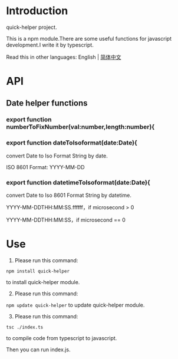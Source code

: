 # Introduction
quick-helper project.

This is a npm module.There are some useful functions for javascript development.I write it by typescript.

Read this in other languages: English | [简体中文](README_zh-CN.md)

# API

## Date helper functions

### export function numberToFixNumber(val:number,length:number){


### export function dateToIsoformat(date:Date){
convert Date to Iso Format String by date. 

ISO 8601 Format: YYYY-MM-DD

### export function datetimeToIsoformat(date:Date){

convert Date to Iso 8601 Format String by datetime. 

YYYY-MM-DDTHH:MM:SS.ffffff，if microsecond > 0

YYYY-MM-DDTHH:MM:SS，if microsecond == 0

# Use
1. Please run this command:

`
npm install quick-helper
`

to install quick-helper module.

2. Please run this command:


`
npm update quick-helper
`
to update quick-helper module.

3. Please run this command:

`
tsc ./index.ts
`

to compile code from typescript to javascript.

Then you can run index.js.
